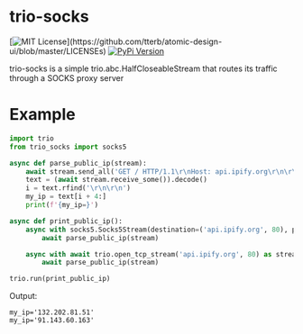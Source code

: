 # trio-socks
[![MIT License](https://img.shields.io/apm/l/atomic-design-ui.svg?)](https://github.com/tterb/atomic-design-ui/blob/master/LICENSEs)
[![PyPi Version](https://img.shields.io/pypi/v/trio-socks.svg)](https://pypi.python.org/pypi/trio-socks/)

trio-socks is a simple trio.abc.HalfCloseableStream that routes its traffic through a SOCKS proxy server

# Example 
```python
import trio
from trio_socks import socks5

async def parse_public_ip(stream):
	await stream.send_all('GET / HTTP/1.1\r\nHost: api.ipify.org\r\n\r\n'.encode())
	text = (await stream.receive_some()).decode()
	i = text.rfind('\r\n\r\n')
	my_ip = text[i + 4:]
	print(f'{my_ip=}')

async def print_public_ip():
	async with socks5.Socks5Stream(destination=('api.ipify.org', 80), proxy=('10.179.205.114', 1664)) as stream:
		await parse_public_ip(stream)

	async with await trio.open_tcp_stream('api.ipify.org', 80) as stream:
		await parse_public_ip(stream)

trio.run(print_public_ip)
```
Output:
```
my_ip='132.202.81.51'
my_ip='91.143.60.163'
```